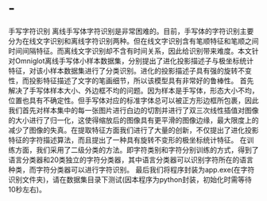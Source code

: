 # -
手写字符识别
离线手写体字符识别是非常困难的。目前，手写体的字符识别主要分为在线文字识别和离线字符识别两种。但在线文字识别含有笔顺特征和笔顺之间时间间隔特征。而离线文字识别却不含有时间关系，因此给识别带来难度。本文针对Omniglot离线手写体小样本数据集，分别提出了进化投影描述子与极坐标统计特征，对该小样本数据集进行了分类识别。进化的投影描述子具有强的旋转不变性，而投影特征描述了文字的笔画细节，所以该模型具有非常好的鲁棒性。
首先解决了手写体样本大小、外边框不均的问题。因为样本是手写体，形态大小不均，位置也具有不确定性。但手写体对应的标准字体总可以被正方形边框所包裹，因此我们首先对样本集中的每一张图片进行白边的切割并进行了双三次线性插值对图像的大小进行了归一化，这使得缩放后的图像具有更平滑的图像边缘，最大限度上的减少了图像的失真。在提取特征方面我们进行了大量的创新，不仅提出了进化投影特征的字符描述算法，而且提出了一种具有旋转不变形的极坐标统计特征。
在训练方面，我们采用了二级分类的方法。即字符类别和字符分别训练的方式，得到了语言分类器和20类独立的字符分类器，其中语言分类器可以识别字符所在的语言种类，而字符分类器可以进行字符识别。
最后我们将程序封装为app.exe(在字符识别文件夹)，请在数据集目录下测试(因本程序为python封装，初始化时需等待10秒左右)。
